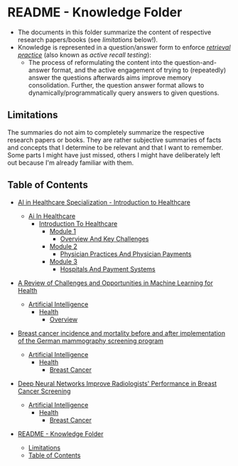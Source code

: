 # README - Knowledge Folder

- The documents in this folder summarize the content of respective research papers/books (see *limitations* below!).
- Knowledge is represented in a question/answer form to enforce [_retrieval practice_](https://www.learningscientists.org/retrieval-practice) (also known as  _active recall testing_):
  - The process of reformulating the content into the question-and-answer format, and the active engagement of trying to (repeatedly) answer the questions afterwards aims improve memory consolidation. Further, the question answer format allows to dynamically/programmatically query answers to given questions.

## Limitations

The summaries do not aim to completely summarize the respective research papers or books. They are rather subjective summaries of facts and concepts that I determine to be relevant and that I want to
remember. Some parts I might have just missed, others I might have deliberately left out because I'm already familiar with them.

## Table of Contents


   * [AI in Healthcare Specialization - Introduction to Healthcare](ai_in_healthcare_specialization_-_introduction_to_healthcare.md#ai-in-healthcare-specialization---introduction-to-healthcare)
      * [Ai In Healthcare](ai_in_healthcare_specialization_-_introduction_to_healthcare.md#ai-in-healthcare)
         * [Introduction To Healthcare](ai_in_healthcare_specialization_-_introduction_to_healthcare.md#introduction-to-healthcare)
            * [Module 1](ai_in_healthcare_specialization_-_introduction_to_healthcare.md#module-1)
               * [Overview And Key Challenges](ai_in_healthcare_specialization_-_introduction_to_healthcare.md#overview-and-key-challenges)
            * [Module 2](ai_in_healthcare_specialization_-_introduction_to_healthcare.md#module-2)
               * [Physician Practices And Physician Payments](ai_in_healthcare_specialization_-_introduction_to_healthcare.md#physician-practices-and-physician-payments)
            * [Module 3](ai_in_healthcare_specialization_-_introduction_to_healthcare.md#module-3)
               * [Hospitals And Payment Systems](ai_in_healthcare_specialization_-_introduction_to_healthcare.md#hospitals-and-payment-systems)

   * [A Review of Challenges and Opportunities in Machine Learning for Health](a_review_of_challenges_and_opportunities_in_machine_learning_for_health.md#a-review-of-challenges-and-opportunities-in-machine-learning-for-health)
      * [Artificial Intelligence](a_review_of_challenges_and_opportunities_in_machine_learning_for_health.md#artificial-intelligence)
         * [Health](a_review_of_challenges_and_opportunities_in_machine_learning_for_health.md#health)
            * [Overview](a_review_of_challenges_and_opportunities_in_machine_learning_for_health.md#overview)

   * [Breast cancer incidence and mortality before and after implementation of the German mammography screening program](breast_cancer_incidence_and_mortality_before_and_after_implementation_of_the_german_mammography_screening_program.md#breast-cancer-incidence-and-mortality-before-and-after-implementation-of-the-german-mammography-screening-program)
      * [Artificial Intelligence](breast_cancer_incidence_and_mortality_before_and_after_implementation_of_the_german_mammography_screening_program.md#artificial-intelligence)
         * [Health](breast_cancer_incidence_and_mortality_before_and_after_implementation_of_the_german_mammography_screening_program.md#health)
            * [Breast Cancer](breast_cancer_incidence_and_mortality_before_and_after_implementation_of_the_german_mammography_screening_program.md#breast-cancer)

   * [Deep Neural Networks Improve Radiologists' Performance in Breast Cancer Screening](deep_neural_networks_improve_radiologists'_performance_in_breast_cancer_screening.md#deep-neural-networks-improve-radiologists-performance-in-breast-cancer-screening)
      * [Artificial Intelligence](deep_neural_networks_improve_radiologists'_performance_in_breast_cancer_screening.md#artificial-intelligence)
         * [Health](deep_neural_networks_improve_radiologists'_performance_in_breast_cancer_screening.md#health)
            * [Breast Cancer](deep_neural_networks_improve_radiologists'_performance_in_breast_cancer_screening.md#breast-cancer)

   * [README - Knowledge Folder](readme.md#readme---knowledge-folder)
      * [Limitations](readme.md#limitations)
      * [Table of Contents](readme.md#table-of-contents)


